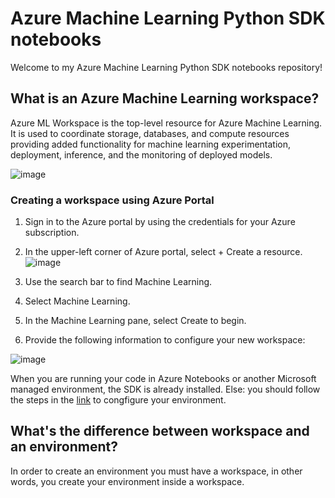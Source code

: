 # Azure Machine Learning Python SDK notebooks

Welcome to my Azure Machine Learning Python SDK notebooks repository!

## What is an Azure Machine Learning workspace?

Azure ML Workspace is the top-level resource for Azure Machine Learning. It is used to coordinate storage, databases, and compute resources providing added functionality for machine learning experimentation, deployment, inference, and the monitoring of deployed models.

![image](https://user-images.githubusercontent.com/25666677/143065957-41ae0c1f-abf9-46da-99d8-7a86702461cc.png)

### Creating a workspace using Azure Portal

1. Sign in to the Azure portal by using the credentials for your Azure subscription.

2. In the upper-left corner of Azure portal, select + Create a resource.
![image](https://user-images.githubusercontent.com/25666677/143066661-2454caf7-e520-458d-9ef5-c076f84e7c20.png)

3. Use the search bar to find Machine Learning.

4. Select Machine Learning.

5. In the Machine Learning pane, select Create to begin.

6. Provide the following information to configure your new workspace:

![image](https://user-images.githubusercontent.com/25666677/143066944-3c8e0fdc-1882-492b-9863-bf1960bfe586.png)


When you are running your code in Azure Notebooks or another Microsoft managed environment, the SDK is already installed.
Else: you should follow the steps in the [link](https://docs.microsoft.com/en-us/azure/machine-learning/how-to-configure-environment) to congfigure your environment.

## What's the difference between workspace and an environment?

In order to create an environment you must have a workspace, in other words, you create your environment inside a workspace.
